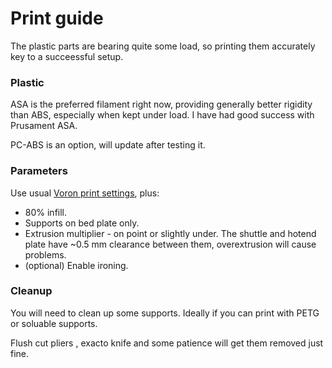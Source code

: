 # Print guide

The plastic parts are bearing quite some load, so printing them accurately key to a succeessful setup.

### Plastic

ASA is the preferred filament right now, providing generally better rigidity than ABS, especially when kept under load. I have had good success with Prusament ASA.

PC-ABS is an option, will update after testing it.

### Parameters

Use usual [Voron print settings](https://docs.vorondesign.com/sourcing.html#print-settings), plus:

 - 80% infill.
 - Supports on bed plate only.
 - Extrusion multiplier - on point or slightly under. The shuttle and hotend plate have ~0.5 mm clearance between them, overextrusion will cause problems.
 - (optional) Enable ironing.

### Cleanup

You will need to clean up some supports. Ideally if you can print with PETG or soluable supports.

Flush cut pliers , exacto knife and some patience will get them removed just fine.
